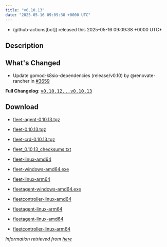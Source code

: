 ```yaml
---
title: "v0.10.13"
date: "2025-05-16 09:09:38 +0000 UTC"
---
```



* (github-actions[bot]) released this 2025-05-16 09:09:38 +0000 UTC*



## Description


<h2>What's Changed</h2>
<ul>
<li>Update gomod-k8sio-dependencies (release/v0.10) by @renovate-rancher in <a class="issue-link js-issue-link" data-error-text="Failed to load title" data-id="3045769698" data-permission-text="Title is private" data-url="https://github.com/rancher/fleet/issues/3659" data-hovercard-type="pull_request" data-hovercard-url="/rancher/fleet/pull/3659/hovercard" href="https://github.com/rancher/fleet/pull/3659">#3659</a></li>
</ul>
<p><strong>Full Changelog</strong>: <a class="commit-link" href="https://github.com/rancher/fleet/compare/v0.10.12...v0.10.13"><tt>v0.10.12...v0.10.13</tt></a></p>



## Download


* [fleet-agent-0.10.13.tgz](https://github.com/rancher/fleet/releases/download/v0.10.13/fleet-agent-0.10.13.tgz)

* [fleet-0.10.13.tgz](https://github.com/rancher/fleet/releases/download/v0.10.13/fleet-0.10.13.tgz)

* [fleet-crd-0.10.13.tgz](https://github.com/rancher/fleet/releases/download/v0.10.13/fleet-crd-0.10.13.tgz)

* [fleet_0.10.13_checksums.txt](https://github.com/rancher/fleet/releases/download/v0.10.13/fleet_0.10.13_checksums.txt)

* [fleet-linux-amd64](https://github.com/rancher/fleet/releases/download/v0.10.13/fleet-linux-amd64)

* [fleet-windows-amd64.exe](https://github.com/rancher/fleet/releases/download/v0.10.13/fleet-windows-amd64.exe)

* [fleet-linux-arm64](https://github.com/rancher/fleet/releases/download/v0.10.13/fleet-linux-arm64)

* [fleetagent-windows-amd64.exe](https://github.com/rancher/fleet/releases/download/v0.10.13/fleetagent-windows-amd64.exe)

* [fleetcontroller-linux-amd64](https://github.com/rancher/fleet/releases/download/v0.10.13/fleetcontroller-linux-amd64)

* [fleetagent-linux-arm64](https://github.com/rancher/fleet/releases/download/v0.10.13/fleetagent-linux-arm64)

* [fleetagent-linux-amd64](https://github.com/rancher/fleet/releases/download/v0.10.13/fleetagent-linux-amd64)

* [fleetcontroller-linux-arm64](https://github.com/rancher/fleet/releases/download/v0.10.13/fleetcontroller-linux-arm64)




*Information retrieved from [here](https://github.com/rancher/fleet/releases/tag/v0.10.13)*

